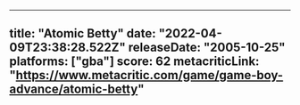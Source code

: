 
---
title: "Atomic Betty"
date: "2022-04-09T23:38:28.522Z"
releaseDate: "2005-10-25"
platforms: ["gba"]
score: 62
metacriticLink: "https://www.metacritic.com/game/game-boy-advance/atomic-betty"
---
